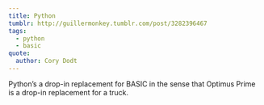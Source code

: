 ```yaml
---
title: Python
tumblr: http://guillermonkey.tumblr.com/post/3282396467
tags:
  - python
  - basic
quote:
  author: Cory Dodt
---
```


Python’s a drop-in replacement for BASIC in the sense that Optimus Prime is a drop-in replacement for a truck.
